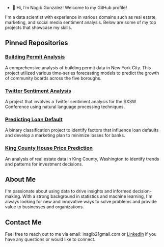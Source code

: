 - 👋 Hi, I’m Nagib Gonzalez! Welcome to my GitHub profile!

I'm a data scientist with experience in various domains such as real estate, marketing, and social media sentiment analysis. Below are some of my top projects that showcase my skills.

## Pinned Repositories

### [Building Permit Analysis](https://github.com/inagib21/BuildingPermitAnalysis)
A comprehensive analysis of building permit data in New York City. This project utilized various time-series forecasting models to predict the growth of community boards across the five boroughs.

### [Twitter Sentiment Analysis](https://github.com/inagib21/TweetSentiment)

A project that involves a Twitter sentiment analysis for the SXSW Conference using natural language processing techniques.


### [Predicting Loan Default](https://github.com/inagib21/LoanDefault)

A binary classification project to identify factors that influence loan defaults and develop a marketing plan to minimize losses for banks.

### [King County House Price Prediction](https://github.com/inagib21/King-County-Analysis)

An analysis of real estate data in King County, Washington to identify trends and patterns for investment decisions.


## About Me

I'm passionate about using data to drive insights and informed decision-making. With a strong background in statistics and machine learning, I'm always looking for new and innovative ways to solve problems and provide value to businesses and organizations.

## Contact Me

Feel free to reach out to me via email: inagib21gmail.com or [LinkedIn](https://www.linkedin.com/in/nagibgonzalez/) if you have any questions or would like to connect.


<!---
inagib21/inagib21 is a ✨ special ✨ repository because its `README.md` (this file) appears on your GitHub profile.
You can click the Preview link to take a look at your changes.
--->
